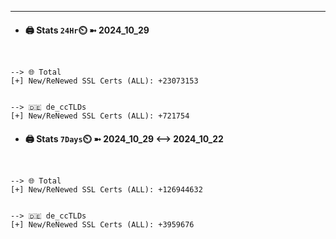 

---
- #### 🖨️ **Stats** `24Hr`⏲️ ➼ 2024_10_29
```console


--> 🌐 Total
[+] New/ReNewed SSL Certs (ALL): +23073153


--> 🇩🇪 de_ccTLDs
[+] New/ReNewed SSL Certs (ALL): +721754

```

- #### 🖨️ **Stats** `7Days`⏲️ ➼ 2024_10_29 <--> 2024_10_22
```console


--> 🌐 Total
[+] New/ReNewed SSL Certs (ALL): +126944632


--> 🇩🇪 de_ccTLDs
[+] New/ReNewed SSL Certs (ALL): +3959676

```

